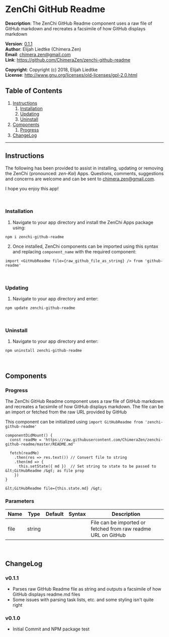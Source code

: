 # ZenChi GitHub Readme
  
**Description**:  The ZenChi GitHub Readme component uses a raw file of GitHub markdown and recreates a facsimile of how GitHub displays markdown

**Version**:      [0.1.1](#v011)  
**Author**:       Elijah Liedtke (Chimera.Zen)  
**Email**:        [chimera.zen@gmail.com](mailto:chimera.zen@gmail.com)  
**Link**:         https://github.com/ChimeraZen/zenchi-github-readme

**Copyright**:    Copyright (c) 2018, Elijah Liedtke  
**License**:      http://www.gnu.org/licenses/old-licenses/gpl-2.0.html

## Table of Contents
1. [Instructions](#instructions)
    1. [Installation](#installation)
    2. [Updating](#updating)
    3. [Uninstall](#uninstall)
2. [Components](#components)
    1. [Progress](#progress)
3. [ChangeLog](#changelog)

---

## Instructions
The following has been provided to assist in installing, updating or removing the ZenChi (pronounced: *zen-Kai*) Apps. Questions, comments, suggestions and concerns are welcome and can be sent to [chimera.zen@gmail.com](mailto:chimera.zen@gmail.com).

I hope you enjoy this app!

&nbsp;
### Installation
1. Navigate to your app directory and install the ZenChi Apps package using:
```
npm i zenchi-github-readme
```
2. Once installed, ZenChi components can be imported using this syntax and replacing `component_name` with the required component:
```
import <GitHubReadme file={raw_github_file_as_string} /> from 'github-readme'
```
&nbsp;
### Updating
1. Navigate to your app directory and enter:
```
npm update zenchi-github-readme
```
&nbsp;
### Uninstall
1. Navigate to your app directory and enter:
```
npm uninstall zenchi-github-readme
```

&nbsp;
## Components

### Progress
The ZenChi GitHub Readme component uses a raw file of GitHub markdown and recreates a facsimile of how GitHub displays markdown. The file can be an import or fetched from the raw URL provided by GitHub

This component can be initialized using `import GitHubReadme from 'zenchi-github-readme'`

```
componentDidMount() {  
  const readMe = 'https://raw.githubusercontent.com/ChimeraZen/zenchi-github-readme/master/README.md'  
  
  fetch(readMe)  
    .then(res => res.text()) // Convert file to string  
    .then(md => {  
      this.setState({ md })  // Set string to state to be passed to &lt;GitHubReadme /&gt; as file prop  
    })  
}  
  
&lt;GitHubReadme file={this.state.md} /&gt;
```


### Parameters

Name        |Type     |Default|Syntax                                      |Description
------------|---------|-------|--------------------------------------------|-------------------------------
file        |string   |       |                                            |File can be imported or fetched from raw readme URL on GitHub


&nbsp;
## ChangeLog
### v0.1.1
* Parses raw GitHub Readme file as string and outputs a facsimile of how GitHub displays readme.md files
* Some issues with parsing task lists, etc. and some styling isn't quite right



### v0.1.0
* Initial Commit and NPM package test
